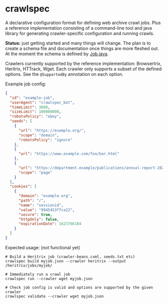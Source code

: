 crawlspec
========

A declarative configuration format for defining web archive crawl jobs. Plus a reference implementation consisting 
of a command-line tool and java library for generating crawler-specific configuration and running crawls.

**Status:** just getting started and many things will change. The plan is to create a schema file and
documentation once things are more fleshed out.  At the moment the schema is defined by
[Job.java](src/org/netpreserve/crawlspec/job/Job.java).

Crawlers currently supported by the reference implementation: Browsertrix, Heritrix, HTTrack, Wget.
Each crawler only supports a subset of the defined options. See the `@SupportedBy` annotation on
each option.

Example job config:

```json
{
  "id": "example-job",
  "userAgent": "crawlspec_bot",
  "timeLimit": 3600,
  "sizeLimit": 100000000,
  "robotsPolicy": "obey",
  "seeds": [
    {
      "url": "https://example.org/",
      "scope": "domain",
      "robotsPolicy": "ignore"
    },
    {
      "url": "https://www.example.com/foo/bar.html"
    },
    {
      "url": "https://department.example/publications/annual-report-2020",
      "scope": "page"
    }
  ],
  "cookies": [
    {
      "domain": "example.org",
      "path": "/",
      "name": "sessionid",
      "value": "9945453f7ca22",
      "secure": true,
      "httpOnly": false,
      "expirationDate": 1623766184
    }
  ]
}
```

Expected usage: (not functional yet)

```shell
# Build a Heritrix job (crawler-beans.cxml, seeds.txt etc) 
crawlspec build myjob.json --crawler heritrix --output /heritrix/jobs/myjob/

# Immediately run a crawl job
crawlspec run --crawler wget myjob.json

# Check job config is valid and options are supported by the given crawler
crawlspec validate --crawler wget myjob.json
```